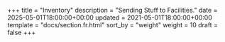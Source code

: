 +++
title = "Inventory"
description = "Sending Stuff to Facilities."
date = 2025-05-01T18:00:00+00:00
updated = 2021-05-01T18:00:00+00:00
template = "docs/section.fr.html"
sort_by = "weight"
weight = 10
draft = false
+++
